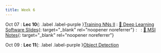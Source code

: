 ```yaml
---
title: Week 6
---
```


Oct 07
: **Lec 10**{: .label .label-purple }[Training NNs II](/CSCI5980-F24-DeepRob/slides/minn_deeprob_f24_10_training_neural_networks_2.pdf)
: [📖 Deep Learning Software Slides](/CSCI5980-F24-DeepRob/slides/minn_deeprob_f24_deep_learning_software.pdf){: target="_blank" rel="noopener noreferrer"}
: &nbsp;
  : [📖 MSI Notes](https://chestnut-principal-9f6.notion.site/Intro-to-Minnesota-Super-computing-db9a3b5f414548de8523290e6efa6cf4){: target="_blank" rel="noopener noreferrer"}

Oct 09
: **Lec 11**{: .label .label-purple }[Object Detection](/CSCI5980-F24-DeepRob/slides/minn_deeprob_f24_11_object_detection.pdf)
